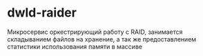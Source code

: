 # dwld-raider

Микросервис оркестрирующий работу с RAID, занимается складыванием файлов на хранение, а так же предоставлением статистики использования памяти в массиве
